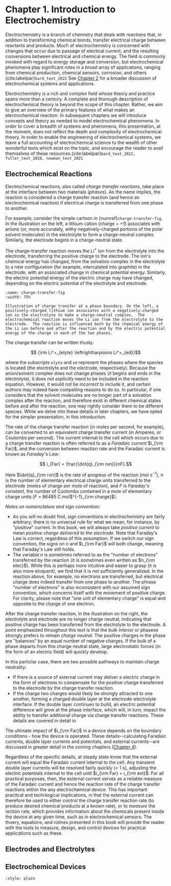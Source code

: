 # Chapter 1. Introduction to Electrochemistry

Electrochemistry is a branch of chemistry that deals with reactions that, in addition to transforming chemical bonds, transfer electrical charge between reactants and products.  Much of electrochemistry is concerned with changes that occur due to passage of electical current, and the resulting conversions between electrical and chemical energy. The field is commonly invoked with regard to energy storage and conversion, but electrochemical phenomena play significant roles in a broad array of applications, ranging from chemical production, chemical sensors, corrosion, and others {cite:labelpar}`bard_text_2022` See [Chapter 2](../../chapters/ch2-devices-and-systems/ch2-content.md) for a broader discussion of electrochemical systems and applications.

Electrochemistry is a rich and complex field whose theory and practice spans more than a century.  A complete and thorough description of electrochemical theory is beyond the scope of this chapter. Rather, we aim to give an overview of the primary features of what makes an electrochemical reaction.  In subsequent chapters we will introduce concepts and theory as needed to model electrochemical phenomena. In order to cover a breadth of systems and phenomena, this presentation, at the moment, does not reflect the depth and complexity of electrochemical theory. In order to enable the engineering of electrochemical systems, we leave a full accounting of electrochemical science to the wealth of other wonderful texts which exist on the topic, and encourage the reader to avail themselves of these resources.{cite:labelpar}`bard_text_2022, fuller_text_2018, newman_text_2021`

## Electrochemical Reactions
Electrochemical reactions, also called _charge transfer reactions_, take place at the interface between two materials (_phases_). As the name implies, the reaction is considered a charge transfer reaction (and hence an electrochemical reaction) if electrical charge is transferred from one phase to another.

For example, consider the simple cartoon in {numref}`charge-transfer-fig`. In the illustration on the left, a lithium cation (charge = +1) associates with anions (or, more accurately, withy negatively-charged portions of the polar solvent molecules) in the electrolyte to form a charge-neutral complex. Similarly, the electrode begins in a charge-neutral state. 

The charge-transfer reaction moves the Li$^+$ ion from the electrolyte into the electrode, transferring the positive charge to the electrode. The ion's chemical energy has changed, from the solvation complex in the electrolyte to a new configuration (for example, intercalated into graphite) in the electrode, with an associated change in chemical potential energy. Similarly, the electric potential energy of the electric charge may have changed, depending on the electric potential of the electrolyte and electrode.

```{figure} charge-transfer.png
:name: charge-transfer-fig
:width: 75%

Illustration of charge transfer at a phase boundary. On the left, a positively-charged lithium ion associates with a negatively-charged ion in the electrolyte to make a charge-neutral complex.  The electrochemical reaction moves the Li ion from the electrolyte to the electrode.  The reaction is influenced both by the chemical energy of the Li ion before and after the reaction and by the electric potential energy of the charge in each of the two phases.
```

The charge transfer can be written thusly:

$$ {\rm Li^+_{elyte} \leftrightharpoons Li^+_{ed}}$$

where the subscripts `elyte` and `ed` represent the phases where the species is located (the electrolyte and the electrode, respectively).  Because the anion/solvent complex does not change phases (it begins and ends in the electrolyte), it does not _explicitly_ need to be included in the reaction equation. However, it would not be _incorrect_ to include it, and certain authors may indeed have compelling reasons to do so. In particular, if one considers that the solvent molecules are no longer part of a solvation complex after the reaction, and therefore exist in different chemical states before and after the reaction, one may rightly consider them to be different species.  While we delve into these details in later chapters, we have opted for the simpler presentation, in this introduction.


The rate of the charge transfer reaction (in moles per second, for example), can be converted to an equivalent charge transfer current (in Amperes, or Coulombs per second).  The current internal to the cell which occurs due to a charge transfer reaction is often referred to as a _Faradaic current_ $i_{\rm Far}$, and the conversion between reaction rate and the Faradaic current is known as *Faraday's Law*:

$$ i_{Far} = \frac{\dot{q}_{\rm rxn}}{nF}.$$

Here $\dot{q}_{\rm rxn}$ is the rate of progress of the reaction (mol s$^{-1}$), $n$ is the number of elementary electrical charge units transferred to the electrode (moles of charge per mole of reaction), and $F$ is _Faraday's constant_, the number of Cuolombs contained in a mole of elementary charge units ($F$ = 96485 C mol$^{-1}_{\rm charge}$).

_Notes on nomenclature and sign convention_: 
- As you will no doubt find, sign conventions in electrochemistry are fairly arbitrary; there is no universal rule for what we mean, for instance, by "positive" current.  In this book, we will always take _positive current_ to mean _positive charge delivered to the electrode_.  Note that Faraday's Law is correct, regardless of this assumption.  If we switch our sign convention, the signs on $n$ and $i_{\rm Far}$ will both change, meaning that Faraday's Law still holds.
- The variable $n$ is sometimes referred to as the "number of electrons" transferred by the reaction (it is sometimes even written as $n_{\rm elec}$).  While this is perhaps more intuitive and easier to grasp (it is also more eloquent), we find that it is not sufficiently generalized.  In the reaction above, for example, no electrons are transferred, but electrical charge does indeed transfer from one phase to another. The phrase "number of electrons" is also inconsistent with our assumed sign convention, which concerns itself with the movement of positive charge.  For clarity, please note that "one unit of elementary charge" is equal and opposite to the charge of one electron.

After the charge transfer reaction, in the illustration on the right, the electrolyte and electrode are no longer charge neutral, indicating that positive charge has been transferred from the electrolyte to the electrode. A point emphasized throughout this text is that the bulk interior or phasese strongly prefers to remain _charge neutral_. The positive charges in the phase are "balances" by an equal number of negative charges. If the bulk of a phase departs from this charge neutral state, large electrostatic forces (in the form of an electric field) will quickly develop.

In this particlar case, there are two possible pathways to maintain charge neutrality:
- If there is a source of external current may deliver a electric charge in the form of electrons to compensate for the positive charge transferred to the electrode by the charge transfer reaction.
- If the charge  two charges would likely be strongly attracted to one another, forming a charged double layer at the electrode-electrolyte interface. If the double layer continues to build, an electric potential difference will grow at the phase interface, which will, in turn, impact the ability to transfer additional charge via charge transfer reactions.  These details are covered in detail in 

The ultimate impact of $i_{\rm Far}$ in a device depends on the boundary conditions - how the device is operated. These details--calculating Faradaic currents, double layer currents and potentials, and external currents--are discussed in greater detail in the coming chapters ([Chapter 4](../../chapters/ch4-charge-transfer/ch4-content.md)).

Regardless of the specific details, at steady state know that the external current will equal the Faradaic current internal to the cell.  Any transient double layer currents will be resolved fairly quickly (< 1 s), adjusting the electric potentials internal to the cell until $i_{\rm Far} = i_{\rm ext}$. For all practical purposes, then, the external current serves as a reliable measure of the Faradaic current and hence the reaction rate of the charge transfer reactions within the any electrochemical device. This has important pracitcal and technlogical implications, in that the external current can therefore be used to either _control_ the charge transfer reaction rate (to produce desired chemical products at a known rate), or to _measure_ the rection rate, which provides information about the chemicals present inside the device at any given time, such as in electrochemical sensors.  The thoery, equations, and rotines presented in this book will provide the reader with the tools to measure, design, and control devices for practical applications such as these.


## Electrodes and Electrolytes

## Electrochemical Devices


```{bibliography}
:style: plain
```